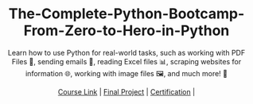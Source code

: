 <div align=center>
    <!-- <img src="https://logos-world.net/wp-content/uploads/2021/10/Python-Logo.png" height=180>
    <p> 2023</p> -->
    <h1>The-Complete-Python-Bootcamp-From-Zero-to-Hero-in-Python</h1>
    <p> Learn how to use Python for real-world tasks, such as working with PDF Files 📄, sending emails 📧, reading Excel files 📊, scraping websites for information 🌐, working with image files 🖼️, and much more! 🚀 </p>

</div>
<div align=center>
    <a href="https://www.udemy.com/course/complete-python-bootcamp/">Course Link</a> |
    <a href="">Final Project</a> |
    <a href="https://www.udemy.com/certificate/UC-080cb4e2-31fc-48f8-ab29-ffe258f7c565/">Certification</a> |
</div>
